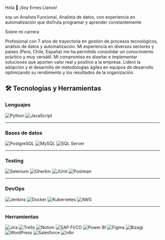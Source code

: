 Hola 👋 ¡Soy Ernes Llanos!

soy un Analista Funcional, Analista de datos, con experiencia en automatización que disfruta programar y aprender constantemente

Sobre mi carrera 

Profesional con 7 años de trayectoria en gestión de procesos tecnológicos, análisis de datos y automatización. Mi experiencia en diversos sectores y países (Perú, Chile, España) me ha permitido consolidar un conocimiento práctico y muy versátil. Mi compromiso es diseñar e implementar soluciones que aporten valor real y positivo a la empresa. Lideró la adopción y el desarrollo de metodologías ágiles en equipos de desarrollo optimizando su rendimiento y los resultados de la organización.

## 🛠️ Tecnologías y Herramientas

### Lenguajes
<p align="left"> 
  <img src="https://img.shields.io/badge/Python-6_años-3776AB?style=for-the-badge&logo=python&logoColor=white" alt="Python">
  <img src="https://img.shields.io/badge/JavaScript-4_años-F7DF1E?style=for-the-badge&logo=javascript&logoColor=black" alt="JavaScript">
</p>

---

### Bases de datos
<p align="left"> 
  <img src="https://img.shields.io/badge/PostgreSQL-4_años-4169E1?style=for-the-badge&logo=postgresql&logoColor=white" alt="PostgreSQL">
  <img src="https://img.shields.io/badge/MySQL-4_años-4479A1?style=for-the-badge&logo=mysql&logoColor=white" alt="MySQL">
  <img src="https://img.shields.io/badge/Microsoft_SQL_Server-6_años-CC2927?style=for-the-badge&logo=microsoft-sql-server&logoColor=white" alt="SQL Server">
</p>

---

### Testing
<p align="left"> 
  <img src="https://img.shields.io/badge/Selenium-3_años-43B02A?style=for-the-badge&logo=selenium&logoColor=white" alt="Selenium">
  <img src="https://img.shields.io/badge/Gherkin-2_años-23B324?style=for-the-badge&logo=cucumber&logoColor=white" alt="Gherkin">
  <img src="https://img.shields.io/badge/JUnit-2_años-25A162?style=for-the-badge&logo=junit5&logoColor=white" alt="JUnit">
  <img src="https://img.shields.io/badge/Postman-3_años-FF6C37?style=for-the-badge&logo=postman&logoColor=white" alt="Postman">
</p>

---

### DevOps
<p align="left"> 
  <img src="https://img.shields.io/badge/Jenkins-4_años-D24939?style=for-the-badge&logo=jenkins&logoColor=white" alt="Jenkins">
  <img src="https://img.shields.io/badge/Docker-2_años-2496ED?style=for-the-badge&logo=docker&logoColor=white" alt="Docker">
  <img src="https://img.shields.io/badge/Kubernetes-3_años-326CE5?style=for-the-badge&logo=kubernetes&logoColor=white" alt="Kubernetes">
  <img src="https://img.shields.io/badge/AWS-3_años-232F3E?style=for-the-badge&logo=amazon-aws&logoColor=white" alt="AWS">
</p>

---

### Herramientas
<p align="left"> 
  <img src="https://img.shields.io/badge/Jira-6_años-0052CC?style=for-the-badge&logo=jira&logoColor=white" alt="Jira">
  <img src="https://img.shields.io/badge/Trello-2_años-0052CC?style=for-the-badge&logo=trello&logoColor=white" alt="Trello">
  <img src="https://img.shields.io/badge/Notion-5_años-000000?style=for-the-badge&logo=notion&logoColor=white" alt="Notion">
  <img src="https://img.shields.io/badge/SAP_FI/CO-1_año-008FD3?style=for-the-badge&logo=sap&logoColor=white" alt="SAP FI/CO">
  <img src="https://img.shields.io/badge/Power_BI-3_años-F2C811?style=for-the-badge&logo=power-bi&logoColor=black" alt="Power BI">
  <img src="https://img.shields.io/badge/Figma-1_año-F24E1E?style=for-the-badge&logo=figma&logoColor=white" alt="Figma">
  <img src="https://img.shields.io/badge/Bizagi-3_años-00AEEF?style=for-the-badge&logo=bizagi&logoColor=white" alt="Bizagi">
  <img src="https://img.shields.io/badge/WordPress-1_año-21759B?style=for-the-badge&logo=wordpress&logoColor=white" alt="WordPress">
  <img src="https://img.shields.io/badge/Salesforce-2_años-00A1E0?style=for-the-badge&logo=salesforce&logoColor=white" alt="Salesforce">
  <img src="https://img.shields.io/badge/n8n-1_año-1A8273?style=for-the-badge&logo=n8n&logoColor=white" alt="n8n">
</p>
